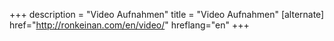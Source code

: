 +++
description = "Video Aufnahmen"
title = "Video Aufnahmen"
[alternate]
href="http://ronkeinan.com/en/video/"
hreflang="en"
+++